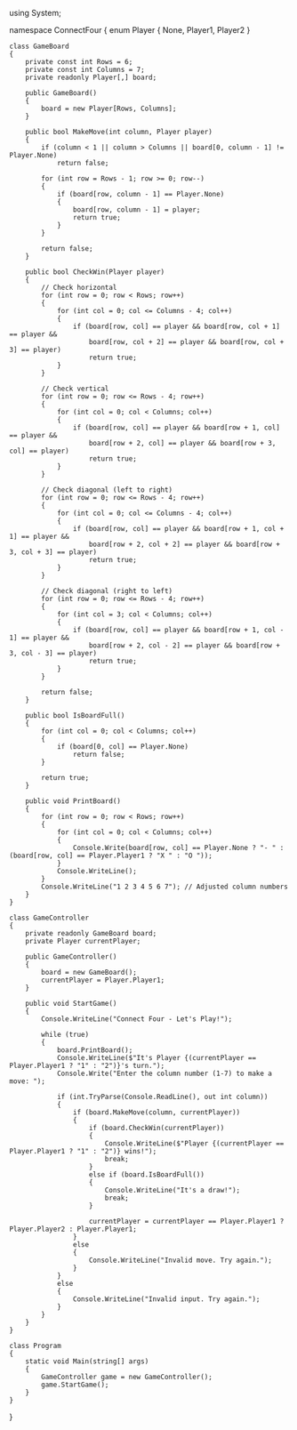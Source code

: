 using System;

namespace ConnectFour
{
    enum Player
    {
        None,
        Player1,
        Player2
    }

    class GameBoard
    {
        private const int Rows = 6; 
        private const int Columns = 7;
        private readonly Player[,] board;

        public GameBoard()
        {
            board = new Player[Rows, Columns];
        }

        public bool MakeMove(int column, Player player)
        {
            if (column < 1 || column > Columns || board[0, column - 1] != Player.None)
                return false;

            for (int row = Rows - 1; row >= 0; row--)
            {
                if (board[row, column - 1] == Player.None)
                {
                    board[row, column - 1] = player;
                    return true;
                }
            }

            return false;
        }

        public bool CheckWin(Player player)
        {
            // Check horizontal
            for (int row = 0; row < Rows; row++)
            {
                for (int col = 0; col <= Columns - 4; col++)
                {
                    if (board[row, col] == player && board[row, col + 1] == player &&
                        board[row, col + 2] == player && board[row, col + 3] == player)
                        return true;
                }
            }

            // Check vertical
            for (int row = 0; row <= Rows - 4; row++)
            {
                for (int col = 0; col < Columns; col++)
                {
                    if (board[row, col] == player && board[row + 1, col] == player &&
                        board[row + 2, col] == player && board[row + 3, col] == player)
                        return true;
                }
            }

            // Check diagonal (left to right)
            for (int row = 0; row <= Rows - 4; row++)
            {
                for (int col = 0; col <= Columns - 4; col++)
                {
                    if (board[row, col] == player && board[row + 1, col + 1] == player &&
                        board[row + 2, col + 2] == player && board[row + 3, col + 3] == player)
                        return true;
                }
            }

            // Check diagonal (right to left)
            for (int row = 0; row <= Rows - 4; row++)
            {
                for (int col = 3; col < Columns; col++)
                {
                    if (board[row, col] == player && board[row + 1, col - 1] == player &&
                        board[row + 2, col - 2] == player && board[row + 3, col - 3] == player)
                        return true;
                }
            }

            return false;
        }

        public bool IsBoardFull()
        {
            for (int col = 0; col < Columns; col++)
            {
                if (board[0, col] == Player.None)
                    return false;
            }

            return true;
        }

        public void PrintBoard()
        {
            for (int row = 0; row < Rows; row++)
            {
                for (int col = 0; col < Columns; col++)
                {
                    Console.Write(board[row, col] == Player.None ? "- " : (board[row, col] == Player.Player1 ? "X " : "O "));
                }
                Console.WriteLine();
            }
            Console.WriteLine("1 2 3 4 5 6 7"); // Adjusted column numbers
        }
    }

    class GameController
    {
        private readonly GameBoard board;
        private Player currentPlayer;

        public GameController()
        {
            board = new GameBoard();
            currentPlayer = Player.Player1;
        }

        public void StartGame()
        {
            Console.WriteLine("Connect Four - Let's Play!");

            while (true)
            {
                board.PrintBoard();
                Console.WriteLine($"It's Player {(currentPlayer == Player.Player1 ? "1" : "2")}'s turn.");
                Console.Write("Enter the column number (1-7) to make a move: ");

                if (int.TryParse(Console.ReadLine(), out int column))
                {
                    if (board.MakeMove(column, currentPlayer))
                    {
                        if (board.CheckWin(currentPlayer))
                        {
                            Console.WriteLine($"Player {(currentPlayer == Player.Player1 ? "1" : "2")} wins!");
                            break;
                        }
                        else if (board.IsBoardFull())
                        {
                            Console.WriteLine("It's a draw!");
                            break;
                        }

                        currentPlayer = currentPlayer == Player.Player1 ? Player.Player2 : Player.Player1;
                    }
                    else
                    {
                        Console.WriteLine("Invalid move. Try again.");
                    }
                }
                else
                {
                    Console.WriteLine("Invalid input. Try again.");
                }
            }
        }
    }

    class Program
    {
        static void Main(string[] args)
        {
            GameController game = new GameController();
            game.StartGame();
        }
    }
}
